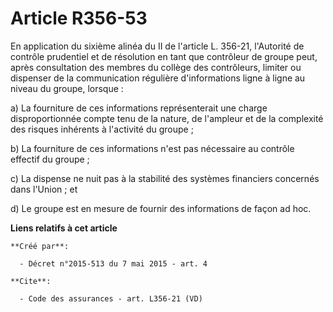 # Article R356-53

En application du sixième alinéa du II de l'article L. 356-21, l'Autorité de contrôle prudentiel et de résolution en tant que
contrôleur de groupe peut, après consultation des membres du collège des contrôleurs, limiter ou dispenser de la
communication régulière d'informations ligne à ligne au niveau du groupe, lorsque : 

a) La fourniture de ces informations représenterait une charge disproportionnée compte tenu de la nature, de l'ampleur et de
la complexité des risques inhérents à l'activité du groupe ; 

b) La fourniture de ces informations n'est pas nécessaire au contrôle effectif du groupe ; 

c) La dispense ne nuit pas à la stabilité des systèmes financiers concernés dans l'Union ; et 

d) Le groupe est en mesure de fournir des informations de façon ad hoc.

**Liens relatifs à cet article**

	**Créé par**:

	  - Décret n°2015-513 du 7 mai 2015 - art. 4

	**Cite**:

	  - Code des assurances - art. L356-21 (VD)
